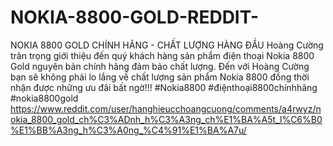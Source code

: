# NOKIA-8800-GOLD-REDDIT-
 NOKIA 8800 GOLD CHÍNH HÃNG - CHẤT LƯỢNG HÀNG ĐẦU Hoàng Cường trân trọng giới thiệu đến quý khách hàng sản phẩm điện thoại Nokia 8800 Gold nguyên bản chính hãng đảm bảo chất lượng.  Đến với Hoàng Cường bạn sẽ không phải lo lắng về chất lượng sản phẩm Nokia 8800 đồng thời nhận được những ưu đãi bất ngờ!!! #Nokia8800 #điệnthoại8800chínhhãng #nokia8800gold https://www.reddit.com/user/hanghieucchoangcuong/comments/a4rwyz/nokia_8800_gold_ch%C3%ADnh_h%C3%A3ng_ch%E1%BA%A5t_l%C6%B0%E1%BB%A3ng_h%C3%A0ng_%C4%91%E1%BA%A7u/
